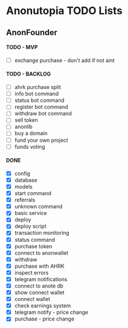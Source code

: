 # Anonutopia TODO Lists

## AnonFounder

#### TODO - MVP

- [ ] exchange purchase - don't add if not aint

#### TODO - BACKLOG

- [ ] ahrk purchase split
- [ ] info bot command
- [ ] status bot command
- [ ] register bot command
- [ ] withdraw bot command
- [ ] sell token
- [ ] anonlib
- [ ] buy a domain
- [ ] fund your own project
- [ ] funds voting

#### DONE

- [x] config
- [x] database
- [x] models
- [x] start command
- [x] referrals
- [x] unknown command
- [x] basic service
- [x] deploy
- [x] deploy script
- [x] transaction monitoring
- [x] status command
- [x] purchase token
- [x] connect to anonwallet
- [x] withdraw
- [x] purchase with AHRK
- [x] inspect errors
- [x] telegram notifications
- [x] connect to anote db
- [x] show connect wallet
- [x] connect wallet
- [x] check earnings system
- [x] telegram notify - price change
- [x] purchase - price change
